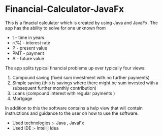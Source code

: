 # Financial-Calculator-JavaFx

This is a finacial calculator which is created by using Java and JavaFx.
The app has the ability to solve for one unknown from 
* t - time in years  
* r(%) - interest rate 
* P - present value
* PMT - payment  
* A - future value
 
 The app splits typical financial problems up over typically four views: 
  1. Compound saving (fixed sum investment with no further payments) 
  2. Simple saving (this is savings where there might be sum invested with a subsequent further monthly contribution)
  3. Loans (compound interest with regular payments )
  4. Mortgage

 In addition to this the software contains a help view that will contain instructions and guidance to the user on how to use the software. 

* Used technologies :- Java , JavaFx
* Used IDE :- Intellij Idea
